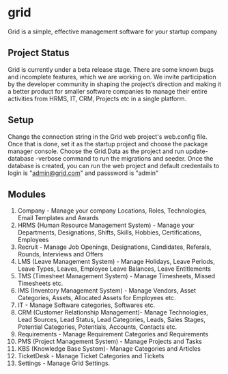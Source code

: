 # grid
Grid is a simple, effective management software for your startup company

## Project Status
Grid is currently under a beta release stage. There are some known bugs and incomplete features, which we are working on. We invite participation by the developer community in shaping the project’s direction and making it a better product for smaller software companies to manage their entire activities from HRMS, IT, CRM, Projects etc in a single platform.

## Setup
Change the connection string in the Grid web project's web.config file. Once that is done, set it as the startup project and choose the package manager console. Choose the Grid.Data as the project and run update-database -verbose command to run the migrations and seeder. Once the database is created, you can run the web project and default credentails to login is "admin@grid.com" and passsword is "admin"

## Modules
1. Company - Manage your company Locations, Roles, Technologies, Email Templates and Awards
2. HRMS (Human Resource Management System) - Manage your Departments, Designations, Shifts, Skills, Hobbies, Certifications, Employees
3. Recruit - Manage Job Openings, Designations, Candidates, Referals, Rounds, Interviews and Offers
4. LMS (Leave Management System) - Manage Holidays, Leave Periods, Leave Types, Leaves, Employee Leave Balances, Leave Entitlements
5. TMS (Timesheet Management System) - Manage Timesheets, Missed Timesheets etc.
6. IMS (Inventory Management System) - Manage Vendors, Asset Categories, Assets, Allocated Assets for Employees etc.
7. IT - Manage Software categories, Softwares etc.
8. CRM (Customer Relationship Management)- Manage Technologies, Lead Sources, Lead Status, Lead Categories, Leads, Sales Stages, Potential Categories, Potentials, Accounts, Contacts etc.
9. Requirements - Manage Requirement Categories and Requirements
10. PMS (Project Management System) - Manage Projects and Tasks
11. KBS (Knowledge Base System)- Manage Categories and Articles
12. TicketDesk - Manage Ticket Categories and Tickets
13. Settings - Manage Grid Settings.


